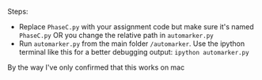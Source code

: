 Steps:
- Replace `PhaseC.py` with your assignment code but make sure it's named `PhaseC.py` OR you change the relative path in `automarker.py`
- Run `automarker.py` from the main folder `/automarker`. Use the ipython terminal like this for a better debugging output: `ipython automarker.py`

By the way I've only confirmed that this works on mac